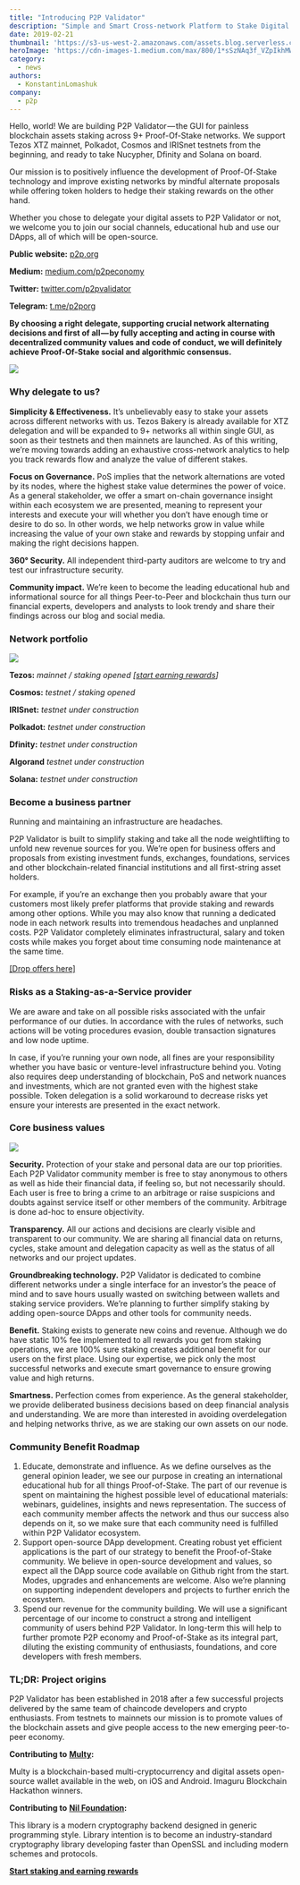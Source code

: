 ```yaml
---
title: "Introducing P2P Validator"
description: "Simple and Smart Cross-network Platform to Stake Digital Assets and Get Rewarded"
date: 2019-02-21
thumbnail: 'https://s3-us-west-2.amazonaws.com/assets.blog.serverless.com/top-3/top-3-thumbnail.png'
heroImage: 'https://cdn-images-1.medium.com/max/800/1*sSzNAq3f_VZpIkhMWYG25A.png'
category:
  - news
authors: 
  - KonstantinLomashuk
company: 
  - p2p
---
```


Hello, world! We are building P2P Validator — the GUI for painless blockchain assets staking across 9+ Proof-Of-Stake networks. We support Tezos XTZ mainnet, Polkadot, Cosmos and IRISnet testnets from the beginning, and ready to take Nucypher, Dfinity and Solana on board.

Our mission is to positively influence the development of Proof-Of-Stake technology and improve existing networks by mindful alternate proposals while offering token holders to hedge their staking rewards on the other hand.

Whether you chose to delegate your digital assets to P2P Validator or not, we welcome you to join our social channels, educational hub and use our DApps, all of which will be open-source.

**Public website:** [p2p.org](https://p2p.org/?utm_source=1_post&utm_medium=creds_link&utm_campaign=blog)

**Medium:** [medium.com/p2peconomy](http://medium.com/p2peconomy)

**Twitter:** [twitter.com/p2pvalidator](http://twitter.com/p2pvalidator)

**Telegram:** [t.me/p2porg](http://t.me/p2porg)

**By choosing a right delegate, supporting crucial network alternating decisions and first of all — by fully accepting and acting in course with decentralized community values and code of conduct, we will definitely achieve Proof-Of-Stake social and algorithmic consensus.**

![](https://cdn-images-1.medium.com/max/1000/1*UdLmaa-RmbqPZOzW2ZmUFQ.jpeg)

### Why delegate to us?

**Simplicity & Effectiveness.** It’s unbelievably easy to stake your assets across different networks with us. Tezos Bakery is already available for XTZ delegation and will be expanded to 9+ networks all within single GUI, as soon as their testnets and then mainnets are launched. As of this writing, we’re moving towards adding an exhaustive cross-network analytics to help you track rewards flow and analyze the value of different stakes.

**Focus on Governance.** PoS implies that the network alternations are voted by its nodes, where the highest stake value determines the power of voice. As a general stakeholder, we offer a smart on-chain governance insight within each ecosystem we are presented, meaning to represent your interests and execute your will whether you don’t have enough time or desire to do so. In other words, we help networks grow in value while increasing the value of your own stake and rewards by stopping unfair and making the right decisions happen.

**360° Security.** All independent third-party auditors are welcome to try and test our infrastructure security.

**Community impact.** We’re keen to become the leading educational hub and informational source for all things Peer-to-Peer and blockchain thus turn our financial experts, developers and analysts to look trendy and share their findings across our blog and social media.

### Network portfolio

![](https://cdn-images-1.medium.com/max/1000/1*9c97TSBCYyYKVGxLzFINCg.png)

**Tezos:** _mainnet / staking opened [_[_start earning rewards_](http://p2p.org/)_]_

**Cosmos:** _testnet / staking opened_

**IRISnet:** _testnet under construction_

**Polkadot:** _testnet under construction_

**Dfinity:** _testnet under construction_

**Algorand** _testnet under construction_

**Solana:** _testnet under construction_

### Become a business partner

Running and maintaining an infrastructure are headaches.

P2P Validator is built to simplify staking and take all the node weightlifting to unfold new revenue sources for you. We’re open for business offers and proposals from existing investment funds, exchanges, foundations, services and other blockchain-related financial institutions and all first-string asset holders.

For example, if you’re an exchange then you probably aware that your customers most likely prefer platforms that provide staking and rewards among other options. While you may also know that running a dedicated node in each network results into tremendous headaches and unplanned costs. P2P Validator completely eliminates infrastructural, salary and token costs while makes you forget about time consuming node maintenance at the same time.

[[Drop offers here]](mailto:b2b@p2p.org)

### Risks as a Staking-as-a-Service provider

We are aware and take on all possible risks associated with the unfair performance of our duties. In accordance with the rules of networks, such actions will be voting procedures evasion, double transaction signatures and low node uptime.

In case, if you’re running your own node, all fines are your responsibility whether you have basic or venture-level infrastructure behind you. Voting also requires deep understanding of blockchain, PoS and network nuances and investments, which are not granted even with the highest stake possible. Token delegation is a solid workaround to decrease risks yet ensure your interests are presented in the exact network.

### Core business values

![](https://cdn-images-1.medium.com/max/800/1*qH5YvHYwUfhGAF4lurnEJg.png)

**Security.** Protection of your stake and personal data are our top priorities. Each P2P Validator community member is free to stay anonymous to others as well as hide their financial data, if feeling so, but not necessarily should. Each user is free to bring a crime to an arbitrage or raise suspicions and doubts against service itself or other members of the community. Arbitrage is done ad-hoc to ensure objectivity.

**Transparency.** All our actions and decisions are clearly visible and transparent to our community. We are sharing all financial data on returns, cycles, stake amount and delegation capacity as well as the status of all networks and our project updates.

**Groundbreaking technology.** P2P Validator is dedicated to combine different networks under a single interface for an investor’s the peace of mind and to save hours usually wasted on switching between wallets and staking service providers. We’re planning to further simplify staking by adding open-source DApps and other tools for community needs.

**Benefit.** Staking exists to generate new coins and revenue. Although we do have static 10% fee implemented to all rewards you get from staking operations, we are 100% sure staking creates additional benefit for our users on the first place. Using our expertise, we pick only the most successful networks and execute smart governance to ensure growing value and high returns.

**Smartness.** Perfection comes from experience. As the general stakeholder, we provide deliberated business decisions based on deep financial analysis and understanding. We are more than interested in avoiding overdelegation and helping networks thrive, as we are staking our own assets on our node.

### Community Benefit Roadmap

1.  Educate, demonstrate and influence. As we define ourselves as the general opinion leader, we see our purpose in creating an international educational hub for all things Proof-of-Stake. The part of our revenue is spent on maintaining the highest possible level of educational materials: webinars, guidelines, insights and news representation. The success of each community member affects the network and thus our success also depends on it, so we make sure that each community need is fulfilled within P2P Validator ecosystem.
2.  Support open-source DApp development. Creating robust yet efficient applications is the part of our strategy to benefit the Proof-of-Stake community. We believe in open-source development and values, so expect all the DApp source code available on Github right from the start. Modes, upgrades and enhancements are welcome. Also we’re planning on supporting independent developers and projects to further enrich the ecosystem.
3.  Spend our revenue for the community building. We will use a significant percentage of our income to construct a strong and intelligent community of users behind P2P Validator. In long-term this will help to further promote P2P economy and Proof-of-Stake as its integral part, diluting the existing community of enthusiasts, foundations, and core developers with fresh members.

### TL;DR: Project origins

P2P Validator has been established in 2018 after a few successful projects delivered by the same team of chaincode developers and crypto enthusiasts. From testnets to mainnets our mission is to promote values of the blockchain assets and give people access to the new emerging peer-to-peer economy.

**Contributing to** [**Multy**](http://multy.io/)**:**

Multy is a blockchain-based multi-cryptocurrency and digital assets open-source wallet available in the web, on iOS and Android. Imaguru Blockchain Hackathon winners.

**Contributing to** [**Nil Foundation**](https://crypto3.nilfoundation.org/)**:**

This library is a modern cryptography backend designed in generic programming style. Library intention is to become an industry-standard cryptography library developing faster than OpenSSL and including modern schemes and protocols.

[**Start staking and earning rewards**](https://p2p.org/?utm_source=1_post_link_end&utm_medium=medium&utm_campaign=blog)
